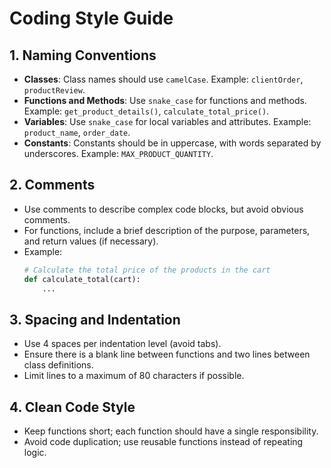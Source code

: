 # Coding Style Guide

## 1. Naming Conventions
- **Classes**: Class names should use `camelCase`. Example: `clientOrder`, `productReview`.
- **Functions and Methods**: Use `snake_case` for functions and methods. Example: `get_product_details()`, `calculate_total_price()`.
- **Variables**: Use `snake_case` for local variables and attributes. Example: `product_name`, `order_date`.
- **Constants**: Constants should be in uppercase, with words separated by underscores. Example: `MAX_PRODUCT_QUANTITY`.

## 2. Comments
- Use comments to describe complex code blocks, but avoid obvious comments.
- For functions, include a brief description of the purpose, parameters, and return values (if necessary).
- Example:
    ```python
    # Calculate the total price of the products in the cart
    def calculate_total(cart):
        ...
    ```

## 3. Spacing and Indentation
- Use 4 spaces per indentation level (avoid tabs).
- Ensure there is a blank line between functions and two lines between class definitions.
- Limit lines to a maximum of 80 characters if possible.


## 4. Clean Code Style
- Keep functions short; each function should have a single responsibility.
- Avoid code duplication; use reusable functions instead of repeating logic.



